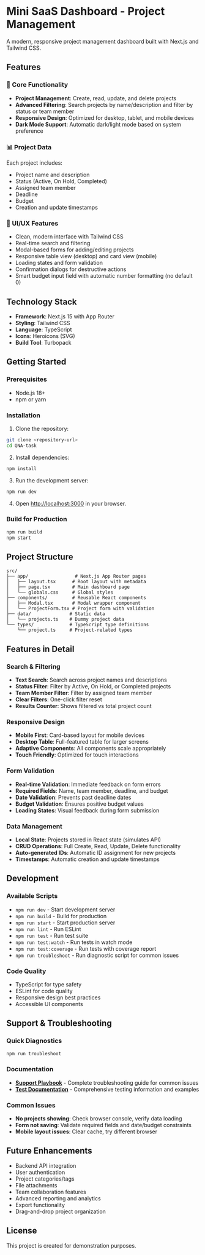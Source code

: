 # Mini SaaS Dashboard - Project Management

A modern, responsive project management dashboard built with Next.js and Tailwind CSS.

## Features

### 🎯 Core Functionality

- **Project Management**: Create, read, update, and delete projects
- **Advanced Filtering**: Search projects by name/description and filter by status or team member
- **Responsive Design**: Optimized for desktop, tablet, and mobile devices
- **Dark Mode Support**: Automatic dark/light mode based on system preference

### 📊 Project Data

Each project includes:

- Project name and description
- Status (Active, On Hold, Completed)
- Assigned team member
- Deadline
- Budget
- Creation and update timestamps

### 🎨 UI/UX Features

- Clean, modern interface with Tailwind CSS
- Real-time search and filtering
- Modal-based forms for adding/editing projects
- Responsive table view (desktop) and card view (mobile)
- Loading states and form validation
- Confirmation dialogs for destructive actions
- Smart budget input field with automatic number formatting (no default 0)

## Technology Stack

- **Framework**: Next.js 15 with App Router
- **Styling**: Tailwind CSS
- **Language**: TypeScript
- **Icons**: Heroicons (SVG)
- **Build Tool**: Turbopack

## Getting Started

### Prerequisites

- Node.js 18+
- npm or yarn

### Installation

1. Clone the repository:

```bash
git clone <repository-url>
cd QNA-task
```

2. Install dependencies:

```bash
npm install
```

3. Run the development server:

```bash
npm run dev
```

4. Open [http://localhost:3000](http://localhost:3000) in your browser.

### Build for Production

```bash
npm run build
npm start
```

## Project Structure

```
src/
├── app/                 # Next.js App Router pages
│   ├── layout.tsx      # Root layout with metadata
│   ├── page.tsx        # Main dashboard page
│   └── globals.css     # Global styles
├── components/         # Reusable React components
│   ├── Modal.tsx       # Modal wrapper component
│   └── ProjectForm.tsx # Project form with validation
├── data/              # Static data
│   └── projects.ts    # Dummy project data
└── types/             # TypeScript type definitions
    └── project.ts     # Project-related types
```

## Features in Detail

### Search & Filtering

- **Text Search**: Search across project names and descriptions
- **Status Filter**: Filter by Active, On Hold, or Completed projects
- **Team Member Filter**: Filter by assigned team member
- **Clear Filters**: One-click filter reset
- **Results Counter**: Shows filtered vs total project count

### Responsive Design

- **Mobile First**: Card-based layout for mobile devices
- **Desktop Table**: Full-featured table for larger screens
- **Adaptive Components**: All components scale appropriately
- **Touch Friendly**: Optimized for touch interactions

### Form Validation

- **Real-time Validation**: Immediate feedback on form errors
- **Required Fields**: Name, team member, deadline, and budget
- **Date Validation**: Prevents past deadline dates
- **Budget Validation**: Ensures positive budget values
- **Loading States**: Visual feedback during form submission

### Data Management

- **Local State**: Projects stored in React state (simulates API)
- **CRUD Operations**: Full Create, Read, Update, Delete functionality
- **Auto-generated IDs**: Automatic ID assignment for new projects
- **Timestamps**: Automatic creation and update timestamps

## Development

### Available Scripts

- `npm run dev` - Start development server
- `npm run build` - Build for production
- `npm run start` - Start production server
- `npm run lint` - Run ESLint
- `npm run test` - Run test suite
- `npm run test:watch` - Run tests in watch mode
- `npm run test:coverage` - Run tests with coverage report
- `npm run troubleshoot` - Run diagnostic script for common issues

### Code Quality

- TypeScript for type safety
- ESLint for code quality
- Responsive design best practices
- Accessible UI components

## Support & Troubleshooting

### Quick Diagnostics

```bash
npm run troubleshoot
```

### Documentation

- **[Support Playbook](SUPPORT_PLAYBOOK.md)** - Complete troubleshooting guide for common issues
- **[Test Documentation](TEST_DOCUMENTATION.md)** - Comprehensive testing information and examples

### Common Issues

- **No projects showing**: Check browser console, verify data loading
- **Form not saving**: Validate required fields and date/budget constraints
- **Mobile layout issues**: Clear cache, try different browser

## Future Enhancements

- Backend API integration
- User authentication
- Project categories/tags
- File attachments
- Team collaboration features
- Advanced reporting and analytics
- Export functionality
- Drag-and-drop project organization

## License

This project is created for demonstration purposes.

